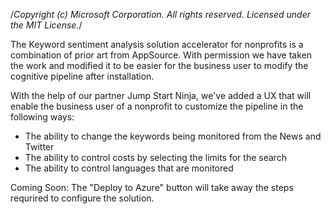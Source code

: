 /*Copyright (c) Microsoft Corporation. All rights reserved.
Licensed under the MIT License.*/

The Keyword sentiment analysis solution accelerator for nonprofits is a combination of prior art from AppSource.  With permission we have taken the work and modified it to be easier for the business user to modify the cognitive pipeline after installation.  

With the help of our partner Jump Start Ninja, we've added a UX that will enable the business user of a nonprofit to customize the pipeline in the following ways:

- The ability to change the keywords being monitored from the News and Twitter
- The ability to control costs by selecting the limits for the search
- The ability to control languages that are monitored

Coming Soon:
The "Deploy to Azure" button will take away the steps requrired to configure the solution.
